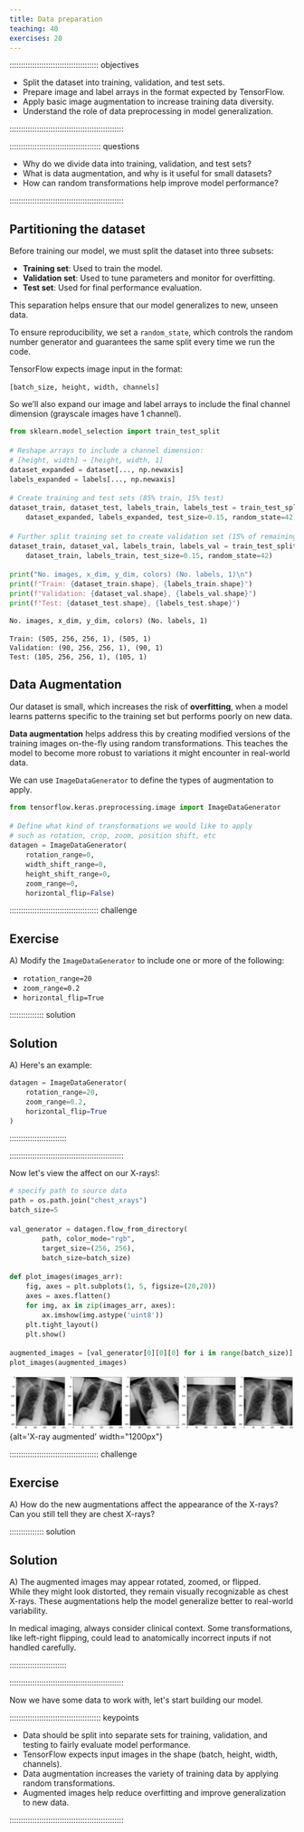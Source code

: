 ```yaml
---
title: Data preparation
teaching: 40
exercises: 20
---
```


::::::::::::::::::::::::::::::::::::::: objectives

- Split the dataset into training, validation, and test sets.
- Prepare image and label arrays in the format expected by TensorFlow.
- Apply basic image augmentation to increase training data diversity.
- Understand the role of data preprocessing in model generalization.

::::::::::::::::::::::::::::::::::::::::::::::::::

:::::::::::::::::::::::::::::::::::::::: questions

- Why do we divide data into training, validation, and test sets?
- What is data augmentation, and why is it useful for small datasets?
- How can random transformations help improve model performance?

::::::::::::::::::::::::::::::::::::::::::::::::::


## Partitioning the dataset

Before training our model, we must split the dataset into three subsets:

- **Training set**: Used to train the model.
- **Validation set**: Used to tune parameters and monitor for overfitting.
- **Test set**: Used for final performance evaluation.

This separation helps ensure that our model generalizes to new, unseen data.

To ensure reproducibility, we set a `random_state`, which controls the random number generator and guarantees the same split every time we run the code.

TensorFlow expects image input in the format:  

`[batch_size, height, width, channels]`  

So we’ll also expand our image and label arrays to include the final channel dimension (grayscale images have 1 channel).


```python
from sklearn.model_selection import train_test_split

# Reshape arrays to include a channel dimension:
# [height, width] → [height, width, 1]
dataset_expanded = dataset[..., np.newaxis]
labels_expanded = labels[..., np.newaxis]

# Create training and test sets (85% train, 15% test)
dataset_train, dataset_test, labels_train, labels_test = train_test_split(
    dataset_expanded, labels_expanded, test_size=0.15, random_state=42)

# Further split training set to create validation set (15% of remaining data)
dataset_train, dataset_val, labels_train, labels_val = train_test_split(
    dataset_train, labels_train, test_size=0.15, random_state=42)

print("No. images, x_dim, y_dim, colors) (No. labels, 1)\n")
print(f"Train: {dataset_train.shape}, {labels_train.shape}")
print(f"Validation: {dataset_val.shape}, {labels_val.shape}")
print(f"Test: {dataset_test.shape}, {labels_test.shape}")
```

```output
No. images, x_dim, y_dim, colors) (No. labels, 1)

Train: (505, 256, 256, 1), (505, 1)
Validation: (90, 256, 256, 1), (90, 1)
Test: (105, 256, 256, 1), (105, 1)
```

## Data Augmentation

Our dataset is small, which increases the risk of **overfitting**, when a model learns patterns specific to the training set but performs poorly on new data.

**Data augmentation** helps address this by creating modified versions of the training images on-the-fly using random transformations. This teaches the model to become more robust to variations it might encounter in real-world data.

We can use `ImageDataGenerator` to define the types of augmentation to apply.

```python
from tensorflow.keras.preprocessing.image import ImageDataGenerator

# Define what kind of transformations we would like to apply
# such as rotation, crop, zoom, position shift, etc
datagen = ImageDataGenerator(
    rotation_range=0,
    width_shift_range=0,
    height_shift_range=0,
    zoom_range=0,
    horizontal_flip=False)
```

:::::::::::::::::::::::::::::::::::::::  challenge

## Exercise

A) Modify the `ImageDataGenerator` to include one or more of the following:

- `rotation_range=20`
- `zoom_range=0.2`
- `horizontal_flip=True`

:::::::::::::::  solution

## Solution

A) Here's an example:

```python
datagen = ImageDataGenerator(
    rotation_range=20,
    zoom_range=0.2,
    horizontal_flip=True
)
```

:::::::::::::::::::::::::

::::::::::::::::::::::::::::::::::::::::::::::::::

Now let's view the affect on our X-rays!:

```python
# specify path to source data
path = os.path.join("chest_xrays")
batch_size=5

val_generator = datagen.flow_from_directory(
        path, color_mode="rgb",
        target_size=(256, 256),
        batch_size=batch_size)

def plot_images(images_arr):
    fig, axes = plt.subplots(1, 5, figsize=(20,20))
    axes = axes.flatten()
    for img, ax in zip(images_arr, axes):
        ax.imshow(img.astype('uint8'))
    plt.tight_layout()
    plt.show()

augmented_images = [val_generator[0][0][0] for i in range(batch_size)]
plot_images(augmented_images)
```

![](fig/xray_augmented.png){alt='X-ray augmented' width="1200px"}

:::::::::::::::::::::::::::::::::::::::  challenge

## Exercise

A) How do the new augmentations affect the appearance of the X-rays?  
Can you still tell they are chest X-rays?

:::::::::::::::  solution

## Solution

A) The augmented images may appear rotated, zoomed, or flipped.  
While they might look distorted, they remain visually recognizable as chest X-rays. These augmentations help the model generalize better to real-world variability.

In medical imaging, always consider clinical context. Some transformations, like left-right flipping, could lead to anatomically incorrect inputs if not handled carefully.

:::::::::::::::::::::::::

::::::::::::::::::::::::::::::::::::::::::::::::::

Now we have some data to work with, let's start building our model.


:::::::::::::::::::::::::::::::::::::::: keypoints

- Data should be split into separate sets for training, validation, and testing to fairly evaluate model performance.
- TensorFlow expects input images in the shape (batch, height, width, channels).
- Data augmentation increases the variety of training data by applying random transformations.
- Augmented images help reduce overfitting and improve generalization to new data.

::::::::::::::::::::::::::::::::::::::::::::::::::



